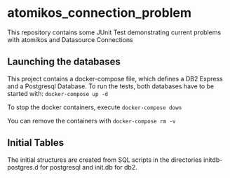 # atomikos_connection_problem

This repository contains some JUnit Test demonstrating current problems with atomikos and Datasource Connections

## Launching the databases
This project contains a docker-compose file, which defines a
DB2 Express and a Postgresql Database. To run the tests, both
databases have to be started with:
`docker-compose up -d`

To stop the docker containers, execute
`docker-compose down`

You can remove the containers with
`docker-compose rm -v`

## Initial Tables 
The initial structures are created from SQL scripts in the directories initdb-postgres.d for postgresql and init.db for db2.


